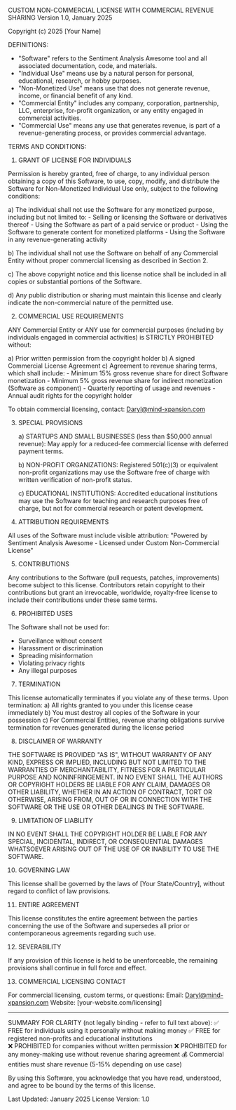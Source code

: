 CUSTOM NON-COMMERCIAL LICENSE WITH COMMERCIAL REVENUE SHARING
Version 1.0, January 2025

Copyright (c) 2025 [Your Name]

DEFINITIONS:
- "Software" refers to the Sentiment Analysis Awesome tool and all associated documentation, code, and materials.
- "Individual Use" means use by a natural person for personal, educational, research, or hobby purposes.
- "Non-Monetized Use" means use that does not generate revenue, income, or financial benefit of any kind.
- "Commercial Entity" includes any company, corporation, partnership, LLC, enterprise, for-profit organization, or any entity engaged in commercial activities.
- "Commercial Use" means any use that generates revenue, is part of a revenue-generating process, or provides commercial advantage.

TERMS AND CONDITIONS:

1. GRANT OF LICENSE FOR INDIVIDUALS

Permission is hereby granted, free of charge, to any individual person obtaining a copy
of this Software, to use, copy, modify, and distribute the Software for Non-Monetized
Individual Use only, subject to the following conditions:

   a) The individual shall not use the Software for any monetized purpose, including but
      not limited to:
      - Selling or licensing the Software or derivatives thereof
      - Using the Software as part of a paid service or product
      - Using the Software to generate content for monetized platforms
      - Using the Software in any revenue-generating activity
      
   b) The individual shall not use the Software on behalf of any Commercial Entity without
      proper commercial licensing as described in Section 2.
      
   c) The above copyright notice and this license notice shall be included in all copies
      or substantial portions of the Software.
      
   d) Any public distribution or sharing must maintain this license and clearly indicate
      the non-commercial nature of the permitted use.

2. COMMERCIAL USE REQUIREMENTS

ANY Commercial Entity or ANY use for commercial purposes (including by individuals engaged
in commercial activities) is STRICTLY PROHIBITED without:

   a) Prior written permission from the copyright holder
   b) A signed Commercial License Agreement
   c) Agreement to revenue sharing terms, which shall include:
      - Minimum 15% gross revenue share for direct Software monetization
      - Minimum 5% gross revenue share for indirect monetization (Software as component)
      - Quarterly reporting of usage and revenues
      - Annual audit rights for the copyright holder
      
To obtain commercial licensing, contact: Daryl@mind-xpansion.com

3. SPECIAL PROVISIONS

   a) STARTUPS AND SMALL BUSINESSES (less than $50,000 annual revenue):
      May apply for a reduced-fee commercial license with deferred payment terms.
      
   b) NON-PROFIT ORGANIZATIONS:
      Registered 501(c)(3) or equivalent non-profit organizations may use the Software
      free of charge with written verification of non-profit status.
      
   c) EDUCATIONAL INSTITUTIONS:
      Accredited educational institutions may use the Software for teaching and research
      purposes free of charge, but not for commercial research or patent development.

4. ATTRIBUTION REQUIREMENTS

All uses of the Software must include visible attribution:
"Powered by Sentiment Analysis Awesome - Licensed under Custom Non-Commercial License"

5. CONTRIBUTIONS

Any contributions to the Software (pull requests, patches, improvements) become subject
to this license. Contributors retain copyright to their contributions but grant an
irrevocable, worldwide, royalty-free license to include their contributions under these
same terms.

6. PROHIBITED USES

The Software shall not be used for:
   - Surveillance without consent
   - Harassment or discrimination
   - Spreading misinformation
   - Violating privacy rights
   - Any illegal purposes

7. TERMINATION

This license automatically terminates if you violate any of these terms. Upon termination:
   a) All rights granted to you under this license cease immediately
   b) You must destroy all copies of the Software in your possession
   c) For Commercial Entities, revenue sharing obligations survive termination for revenues
      generated during the license period

8. DISCLAIMER OF WARRANTY

THE SOFTWARE IS PROVIDED "AS IS", WITHOUT WARRANTY OF ANY KIND, EXPRESS OR IMPLIED,
INCLUDING BUT NOT LIMITED TO THE WARRANTIES OF MERCHANTABILITY, FITNESS FOR A PARTICULAR
PURPOSE AND NONINFRINGEMENT. IN NO EVENT SHALL THE AUTHORS OR COPYRIGHT HOLDERS BE LIABLE
FOR ANY CLAIM, DAMAGES OR OTHER LIABILITY, WHETHER IN AN ACTION OF CONTRACT, TORT OR
OTHERWISE, ARISING FROM, OUT OF OR IN CONNECTION WITH THE SOFTWARE OR THE USE OR OTHER
DEALINGS IN THE SOFTWARE.

9. LIMITATION OF LIABILITY

IN NO EVENT SHALL THE COPYRIGHT HOLDER BE LIABLE FOR ANY SPECIAL, INCIDENTAL, INDIRECT,
OR CONSEQUENTIAL DAMAGES WHATSOEVER ARISING OUT OF THE USE OF OR INABILITY TO USE THE
SOFTWARE.

10. GOVERNING LAW

This license shall be governed by the laws of [Your State/Country], without regard to
conflict of law provisions.

11. ENTIRE AGREEMENT

This license constitutes the entire agreement between the parties concerning the use of
the Software and supersedes all prior or contemporaneous agreements regarding such use.

12. SEVERABILITY

If any provision of this license is held to be unenforceable, the remaining provisions
shall continue in full force and effect.

13. COMMERCIAL LICENSING CONTACT

For commercial licensing, custom terms, or questions:
Email: Daryl@mind-xpansion.com
Website: [your-website.com/licensing]

---

SUMMARY FOR CLARITY (not legally binding - refer to full text above):
✅ FREE for individuals using it personally without making money
✅ FREE for registered non-profits and educational institutions  
❌ PROHIBITED for companies without written permission
❌ PROHIBITED for any money-making use without revenue sharing agreement
💰 Commercial entities must share revenue (5-15% depending on use case)

By using this Software, you acknowledge that you have read, understood, and agree to be
bound by the terms of this license.

Last Updated: January 2025
License Version: 1.0
